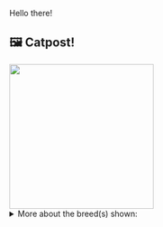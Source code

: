 Hello there!



## 🖼️ Catpost!

<sub>
    <img src="https://cdn2.thecatapi.com/images/vH0bd0YDH.jpg" height="256">
</sub>


<details>
<summary>More about the breed(s) shown:</summary>

Breed: American Bobtail

Description: American Bobtails are loving and incredibly intelligent cats possessing a distinctive wild appearance. They are extremely interactive cats that bond with their human family with great devotion.

Links:
<ul>
  <li>CFA http://cfa.org/Breeds/BreedsAB/AmericanBobtail.aspx</li>
  <li>Wikipedia https://en.wikipedia.org/wiki/American_Bobtail</li>
</ul> 

</details>
